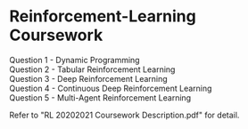 # Reinforcement-Learning Coursework

Question 1 - Dynamic Programming <br>
Question 2 - Tabular Reinforcement Learning <br>
Question 3 - Deep Reinforcement Learning <br>
Question 4 - Continuous Deep Reinforcement Learning <br>
Question 5 - Multi-Agent Reinforcement Learning <br>

Refer to "RL 20202021 Coursework Description.pdf" for detail.
